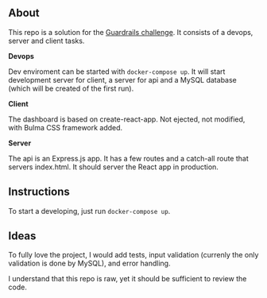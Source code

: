 ## About

This repo is a solution for the [Guardrails challenge](https://github.com/guardrailsio/full-stack-engineer-challenge). It consists of a devops, server and client tasks.

__Devops__

Dev enviroment can be started with `docker-compose up`. It will start development server for client, a server for api and a MySQL database (which will be created of the first run).

__Client__

The dashboard is based on create-react-app. Not ejected, not modified, with Bulma CSS framework added.

__Server__

The api is an Express.js app. It has a few routes and a catch-all route that servers index.html. It should server the React app in production.

## Instructions

To start a developing, just run `docker-compose up`.

## Ideas

To fully love the project, I would add tests, input validation (currenly the only validation is done by MySQL), and error handling.

I understand that this repo is raw, yet it should be sufficient to review the code.